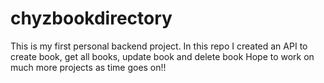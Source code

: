 # chyzbookdirectory
This is my first personal backend project.
In this repo I created an API to create book, get all books, update book and delete book
Hope to work on much more projects as time goes on!!
